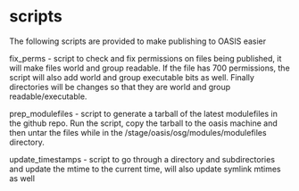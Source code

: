 scripts
===========

The following scripts are provided to make publishing to OASIS easier

fix_perms - script to check and fix permissions on files being published, it
will make files world and group readable.  If the file has 700 permissions, the
script will also add world and group executable bits as well.  Finally
directories will be changes so that they are world and group
readable/executable.

prep_modulefiles - script to generate a tarball of the latest modulefiles in the github repo.  Run the script, copy the tarball to the oasis machine and then untar the files while in the /stage/oasis/osg/modules/modulefiles directory.

update_timestamps - script to go through a directory and subdirectories and
update the mtime to the current time, will also update symlink mtimes as well
